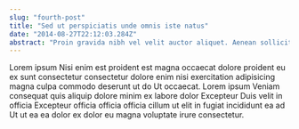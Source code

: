 ```yaml
---
slug: "fourth-post"
title: "Sed ut perspiciatis unde omnis iste natus"
date: "2014-08-27T22:12:03.284Z"
abstract: "Proin gravida nibh vel velit auctor aliquet. Aenean sollicitudin, lorem quis bibendum auctor, isi elit consequat ipsum, nec sagittis sem nibh id elit. Sed ut perspiciatis unde omnis iste natus error sit voluptatem accusantium."
---
```


Lorem ipsum Nisi enim est proident est magna occaecat dolore proident eu ex sunt consectetur consectetur dolore enim nisi exercitation adipisicing magna culpa commodo deserunt ut do Ut occaecat. Lorem ipsum Veniam consequat quis aliquip dolore minim ex labore dolor Excepteur Duis velit in officia Excepteur officia officia officia cillum ut elit in fugiat incididunt ea ad Ut ut ea ea dolor ex dolor eu magna voluptate irure consectetur.